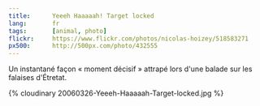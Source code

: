 ```yaml
---
title:      Yeeeh Haaaaah! Target locked
lang:       fr
tags:       [animal, photo]
flickr:     https://www.flickr.com/photos/nicolas-hoizey/518583271
px500:      http://500px.com/photo/432555
---
```


Un instantané façon « moment décisif » attrapé lors d'une balade sur les falaises d'Étretat.

{% cloudinary 20060326-Yeeeh-Haaaaah-Target-locked.jpg %}

